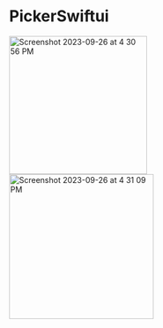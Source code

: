 # PickerSwiftui
<img width="250" alt="Screenshot 2023-09-26 at 4 30 56 PM" src="https://github.com/eng-ahmedhussien/PickerSwiftui/assets/33827384/4fc9ca31-a707-4096-9094-57baff8cd18c">

<img width="262" alt="Screenshot 2023-09-26 at 4 31 09 PM" src="https://github.com/eng-ahmedhussien/PickerSwiftui/assets/33827384/3ca53fef-e11f-48ca-8018-606ba1c5116b">
